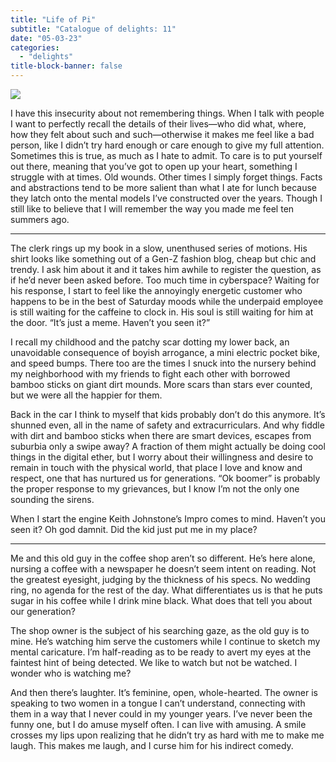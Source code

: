 ```yaml
---
title: "Life of Pi"
subtitle: "Catalogue of delights: 11"
date: "05-03-23"
categories:
  - "delights"
title-block-banner: false
---
```


![](https://substackcdn.com/image/fetch/f_auto,q_auto:good,fl_progressive:steep/https%3A%2F%2Fsubstack-post-media.s3.amazonaws.com%2Fpublic%2Fimages%2F14d63f2c-1376-4f16-bd51-b6041dc28f5a_4032x3024.jpeg)

I have this insecurity about not remembering things. When I talk with people I want to perfectly recall the details of their lives—who did what, where, how they felt about such and such—otherwise it makes me feel like a bad person, like I didn’t try hard enough or care enough to give my full attention. Sometimes this is true, as much as I hate to admit. To care is to put yourself out there, meaning that you’ve got to open up your heart, something I struggle with at times. Old wounds. Other times I simply forget things. Facts and abstractions tend to be more salient than what I ate for lunch because they latch onto the mental models I’ve constructed over the years. Though I still like to believe that I will remember the way you made me feel ten summers ago.

---

The clerk rings up my book in a slow, unenthused series of motions. His shirt looks like something out of a Gen-Z fashion blog, cheap but chic and trendy. I ask him about it and it takes him awhile to register the question, as if he’d never been asked before. Too much time in cyberspace? Waiting for his response, I start to feel like the annoyingly energetic customer who happens to be in the best of Saturday moods while the underpaid employee is still waiting for the caffeine to clock in. His soul is still waiting for him at the door. “It’s just a meme. Haven’t you seen it?”

I recall my childhood and the patchy scar dotting my lower back, an unavoidable consequence of boyish arrogance, a mini electric pocket bike, and speed bumps. There too are the times I snuck into the nursery behind my neighborhood with my friends to fight each other with borrowed bamboo sticks on giant dirt mounds. More scars than stars ever counted, but we were all the happier for them.

Back in the car I think to myself that kids probably don’t do this anymore. It’s shunned even, all in the name of safety and extracurriculars. And why fiddle with dirt and bamboo sticks when there are smart devices, escapes from suburbia only a swipe away? A fraction of them might actually be doing cool things in the digital ether, but I worry about their willingness and desire to remain in touch with the physical world, that place I love and know and respect, one that has nurtured us for generations. “Ok boomer” is probably the proper response to my grievances, but I know I’m not the only one sounding the sirens.

When I start the engine Keith Johnstone’s Impro comes to mind. Haven’t you seen it? Oh god damnit. Did the kid just put me in my place?

---

Me and this old guy in the coffee shop aren’t so different. He’s here alone, nursing a coffee with a newspaper he doesn’t seem intent on reading. Not the greatest eyesight, judging by the thickness of his specs. No wedding ring, no agenda for the rest of the day. What differentiates us is that he puts sugar in his coffee while I drink mine black. What does that tell you about our generation?

The shop owner is the subject of his searching gaze, as the old guy is to mine. He’s watching him serve the customers while I continue to sketch my mental caricature. I’m half-reading as to be ready to avert my eyes at the faintest hint of being detected. We like to watch but not be watched. I wonder who is watching me?

And then there’s laughter. It’s feminine, open, whole-hearted. The owner is speaking to two women in a tongue I can’t understand, connecting with them in a way that I never could in my younger years. I’ve never been the funny one, but I do amuse myself often. I can live with amusing. A smile crosses my lips upon realizing that he didn’t try as hard with me to make me laugh. This makes me laugh, and I curse him for his indirect comedy.